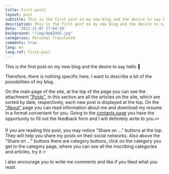 ```yaml
---
title: First post👋
layout: post
subtitle: This is the first post on my new blog and the desire to say hello
description: This is the first post on my new blog and the desire to say hello
date: '2021-11-07 17:04:39'
background: "/img/AmAZUHZ.jpg"
categories: Personal Translated
comments: true
lang: en
lang-ref: first-post
---
```


This is the first post on my new blog and the desire to say hello 👋

Therefore, there is nothing specific here. I want to describe a bit of the possibilities of my blog.

On the main page of the site, at the top of the page you can see the attachment ["Posts"](https://www.soloviov.fun/posts/), in this section are all the articles on the site, which are sorted by date, respectively, each new post is displayed at the top.
On the ["About"](https://www.soloviov.fun/about/) page you can read information about me and download my resume in a format convenient for you.
Going to the [contacts page](https://www.soloviov.fun/contact/) you have the opportunity to fill out the feedback form and I will definitely write to you.✏️

If you are reading this post, you may notice "Share on ..." buttons at the top. They will help you share my posts on their social networks.
Also above the "Share on ..." buttons there are category buttons, click on the category you get to the category page, where you can see all the inscribing categories and articles, try it 🔥

I also encourage you to write me comments and like if you liked what you read.
